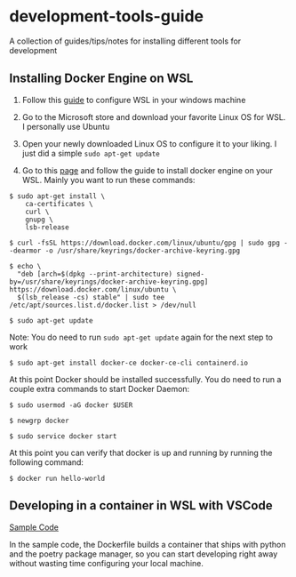 # development-tools-guide
A collection of guides/tips/notes for installing different tools for development

## Installing Docker Engine on WSL

1. Follow this [guide](https://docs.microsoft.com/en-us/windows/wsl/install) to configure WSL in your windows machine

2. Go to the Microsoft store and download your favorite Linux OS for WSL. I personally use Ubuntu

3. Open your newly downloaded Linux OS to configure it to your liking. I just did a simple `sudo apt-get update`

3. Go to this [page](https://docs.docker.com/engine/install/) and follow the guide to install docker engine on your WSL. Mainly you want to run these commands:

```
$ sudo apt-get install \
    ca-certificates \
    curl \
    gnupg \
    lsb-release

```

```
$ curl -fsSL https://download.docker.com/linux/ubuntu/gpg | sudo gpg --dearmor -o /usr/share/keyrings/docker-archive-keyring.gpg
```

```
$ echo \
  "deb [arch=$(dpkg --print-architecture) signed-by=/usr/share/keyrings/docker-archive-keyring.gpg] https://download.docker.com/linux/ubuntu \
  $(lsb_release -cs) stable" | sudo tee /etc/apt/sources.list.d/docker.list > /dev/null
```

```
$ sudo apt-get update 
```
Note: You do need to run `sudo apt-get update` again for the next step to work

```
$ sudo apt-get install docker-ce docker-ce-cli containerd.io
```

At this point Docker should be installed successfully. You do need to run a couple extra commands to start Docker Daemon:

```
$ sudo usermod -aG docker $USER
```

```
$ newgrp docker
```

```
$ sudo service docker start
```

At this point you can verify that docker is up and running by running the following command:

```
$ docker run hello-world
```

## Developing in a container in WSL with VSCode

[Sample Code](https://github.com/ricecrispy/development-tools-guide/tree/main/python-poetry-container)

In the sample code, the Dockerfile builds a container that ships with python and the poetry package manager, so you can start developing right away without wasting time configuring your local machine.